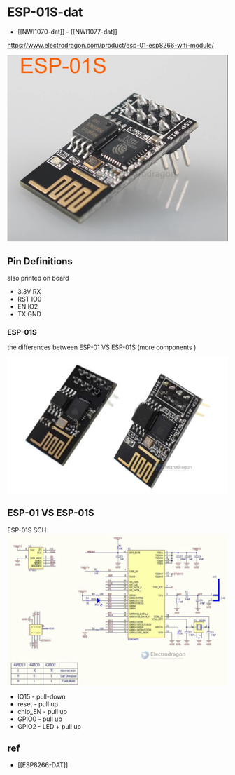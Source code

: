 
# ESP-01S-dat 

- [[NWI1070-dat]] - [[NWI1077-dat]]

https://www.electrodragon.com/product/esp-01-esp8266-wifi-module/

![](2024-01-24-15-28-06.png)


## Pin Definitions 

also printed on board 

- 3.3V RX
- RST IO0
- EN IO2
- TX GND 



### ESP-01S

the differences between ESP-01 VS ESP-01S (more components )

![](2023-11-28-16-10-10.png)




## ESP-01 VS ESP-01S

ESP-01S SCH
![](2023-11-28-16-13-36.png)

- IO15 - pull-down 
- reset - pull up
- chip_EN - pull up
- GPIO0 - pull up
- GPIO2 - LED + pull up



## ref 

- [[ESP8266-DAT]]
